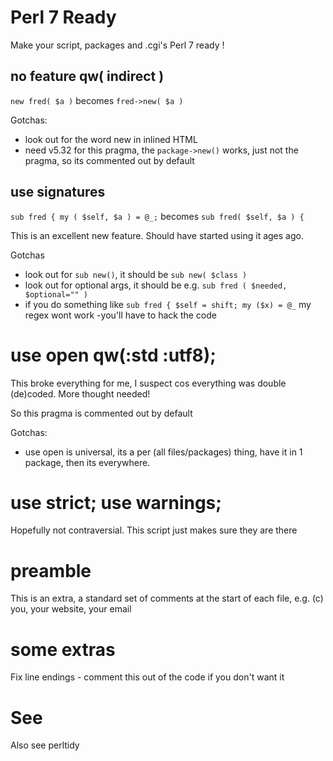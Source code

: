 # Perl 7 Ready

Make your script, packages and .cgi's Perl 7 ready !

## no feature qw( indirect )

`new fred( $a )` becomes `fred->new( $a )`

Gotchas:
* look out for the word new in inlined HTML
* need v5.32 for this pragma, the `package->new()` works, just not the pragma, so its commented out by default

## use signatures

`sub fred { my ( $self, $a ) = @_;` becomes `sub fred( $self, $a ) {`

This is an excellent new feature. Should have started using it ages ago.

Gotchas
* look out for `sub new()`, it should be `sub new( $class )`
* look out for optional args, it should be e.g. `sub fred ( $needed, $optional="" )`
* if you do something like `sub fred { $self = shift; my ($x) = @_` my regex wont work -you'll have to hack the code

#  use open qw(:std :utf8);

This broke everything for me, I suspect cos everything was double (de)coded. More thought needed!

So this pragma is commented out by default

Gotchas:
* use open is universal, its a per (all files/packages) thing, have it in 1 package, then its everywhere.

# use strict; use warnings;

Hopefully not contraversial. This script just makes sure they are there

# preamble

This is an extra, a standard set of comments at the start of each file, e.g. (c) you, your website, your email

# some extras

Fix line endings - comment this out of the code if you don't want it 

# See

Also see perltidy

